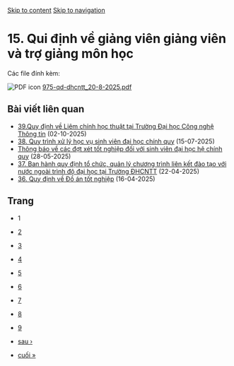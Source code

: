 [Skip to content](https://daa.uit.edu.vn/15-qui-dinh-ve-giang-vien-giang-vien-va-tro-giang-mon-hoc#main)
 [Skip to navigation](https://daa.uit.edu.vn/15-qui-dinh-ve-giang-vien-giang-vien-va-tro-giang-mon-hoc#main-nav)

15\. Qui định về giảng viên giảng viên và trợ giảng môn học
===========================================================

Các file đính kèm: 

 ![PDF icon](https://daa.uit.edu.vn/modules/file/icons/application-pdf.png "application/pdf") [975-qd-dhcntt\_20-8-2025.pdf](https://daa.uit.edu.vn/sites/daa/files/202508/975-qd-dhcntt_20-8-2025.pdf)

Bài viết liên quan
------------------

*   [39.Quy định về Liêm chính học thuật tại Trường Đại học Công nghệ Thông tin](https://daa.uit.edu.vn/39quy-dinh-ve-liem-chinh-hoc-thuat-tai-truong-dai-hoc-cong-nghe-thong-tin)
     (02-10-2025)
*   [38\. Quy trình xử lý học vụ sinh viên đại học chính quy](https://daa.uit.edu.vn/38-quy-trinh-xu-ly-hoc-vu-sinh-vien-dai-hoc-chinh-quy)
     (15-07-2025)
*   [Thông báo về các đợt xét tốt nghiệp đối với sinh viên đại học hệ chính quy](https://daa.uit.edu.vn/thong-bao-ve-cac-dot-xet-tot-nghiep-doi-voi-sinh-vien-dai-hoc-he-chinh-quy)
     (28-05-2025)
*   [37\. Ban hành quy định tổ chức, quản lý chương trình liên kết đào tạo với nước ngoài trình độ đại học tại Trường ĐHCNTT](https://daa.uit.edu.vn/37-ban-hanh-quy-dinh-chuc-quan-ly-chuong-trinh-lien-ket-dao-tao-voi-nuoc-ngoai-trinh-do-dai-hoc-tai)
     (22-04-2025)
*   [36\. Quy định về Đồ án tốt nghiệp](https://daa.uit.edu.vn/36-quy-dinh-ve-do-tot-nghiep)
     (16-04-2025)

Trang
-----

*   1
*   [2](https://daa.uit.edu.vn/15-qui-dinh-ve-giang-vien-giang-vien-va-tro-giang-mon-hoc?page=1 "Đến trang 2")
    
*   [3](https://daa.uit.edu.vn/15-qui-dinh-ve-giang-vien-giang-vien-va-tro-giang-mon-hoc?page=2 "Đến trang 3")
    
*   [4](https://daa.uit.edu.vn/15-qui-dinh-ve-giang-vien-giang-vien-va-tro-giang-mon-hoc?page=3 "Đến trang 4")
    
*   [5](https://daa.uit.edu.vn/15-qui-dinh-ve-giang-vien-giang-vien-va-tro-giang-mon-hoc?page=4 "Đến trang 5")
    
*   [6](https://daa.uit.edu.vn/15-qui-dinh-ve-giang-vien-giang-vien-va-tro-giang-mon-hoc?page=5 "Đến trang 6")
    
*   [7](https://daa.uit.edu.vn/15-qui-dinh-ve-giang-vien-giang-vien-va-tro-giang-mon-hoc?page=6 "Đến trang 7")
    
*   [8](https://daa.uit.edu.vn/15-qui-dinh-ve-giang-vien-giang-vien-va-tro-giang-mon-hoc?page=7 "Đến trang 8")
    
*   [9](https://daa.uit.edu.vn/15-qui-dinh-ve-giang-vien-giang-vien-va-tro-giang-mon-hoc?page=8 "Đến trang 9")
    
*   [sau ›](https://daa.uit.edu.vn/15-qui-dinh-ve-giang-vien-giang-vien-va-tro-giang-mon-hoc?page=1 "Đến trang kế sau")
    
*   [cuối »](https://daa.uit.edu.vn/15-qui-dinh-ve-giang-vien-giang-vien-va-tro-giang-mon-hoc?page=8 "Đến trang cuối cùng")